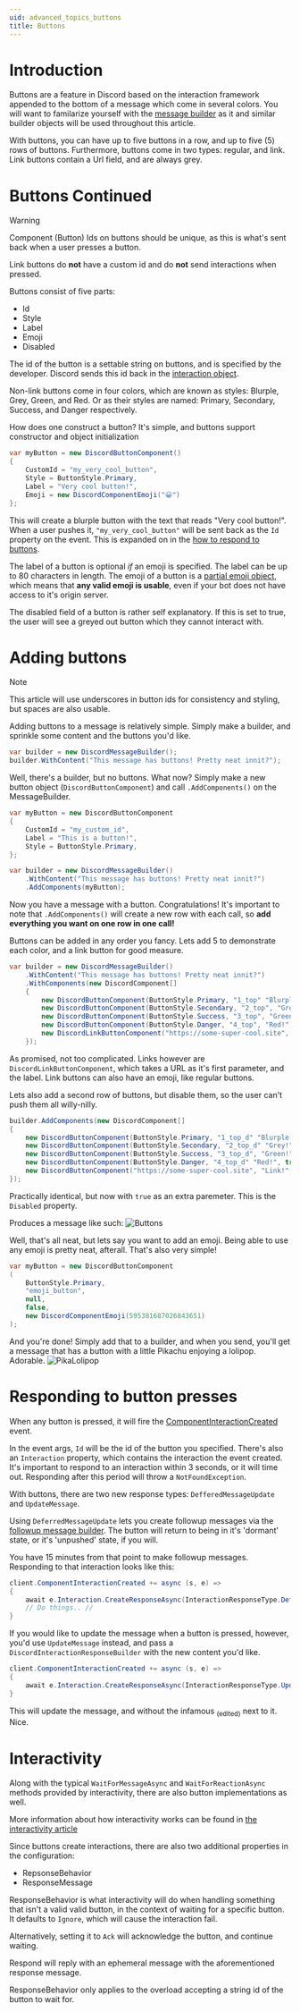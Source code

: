 ```yaml
---
uid: advanced_topics_buttons
title: Buttons
---
```


# Introduction
Buttons are a feature in Discord based on the interaction framework appended to the bottom of a message which come in several colors.
You will want to familarize yourself with the [message builder](xref:beyond_basics_messagebuilder) as it and similar builder objects will be used throughout this article.

With buttons, you can have up to five buttons in a row, and up to five (5) rows of buttons. 
Furthermore, buttons come in two types: regular, and link. Link buttons contain a Url field, and are always grey.

# Buttons Continued

> [!WARNING]
> Component (Button) Ids on buttons should be unique, as this is what's sent back when a user presses a button.
>
> Link buttons do **not** have a custom id and do **not** send interactions when pressed.

Buttons consist of five parts:
- Id
- Style
- Label
- Emoji
- Disabled

The id of the button is a settable string on buttons, and is specified by the developer. Discord sends this id back in the [interaction object](https://discord.dev/interactions/slash-commands#interaction).

Non-link buttons come in four colors, which are known as styles: Blurple, Grey, Green, and Red. Or as their styles are named: Primary, Secondary, Success, and Danger respectively.

How does one construct a button? It's simple, and buttons support constructor and object initialization
```cs
var myButton = new DiscordButtonComponent() 
{
    CustomId = "my_very_cool_button",
    Style = ButtonStyle.Primary,
    Label = "Very cool button!",
    Emoji = new DiscordComponentEmoji("😀")
};
```
This will create a blurple button with the text that reads "Very cool button!". When a user pushes it, `"my_very_cool_button"` will be sent back as the `Id` property on the event. This is expanded on in the [how to respond to buttons](#responding-to-button-presses).

The label of a button is optional *if* an emoji is specified. The label can be up to 80 characters in length. 
The emoji of a button is a [partial emoji object](https://discord.dev/interactions/message-components#component-object), which means that **any valid emoji is usable**, even if your bot does not have access to it's origin server.

The disabled field of a button is rather self explanatory. If this is set to true, the user will see a greyed out button which they cannot interact with. 

# Adding buttons
> [!NOTE]
> This article will use underscores in button ids for consistency and styling, but spaces are also usable.

Adding buttons to a message is relatively simple. Simply make a builder, and sprinkle some content and the buttons you'd like.

```cs
var builder = new DiscordMessageBuilder();
builder.WithContent("This message has buttons! Pretty neat innit?");
```

Well, there's a builder, but no buttons. What now? Simply make a new button object (`DiscordButtonComponent`) and call `.AddComponents()` on the MessageBuilder.

```cs
var myButton = new DiscordButtonComponent
{
    CustomId = "my_custom_id",
    Label = "This is a button!",
    Style = ButtonStyle.Primary,
};

var builder = new DiscordMessageBuilder()
    .WithContent("This message has buttons! Pretty neat innit?")
    .AddComponents(myButton);
```
Now you have a message with a button. Congratulations! It's important to note that `.AddComponents()` will create a new row with each call, so **add everything you want on one row in one call!**

Buttons can be added in any order you fancy. Lets add 5 to demonstrate each color, and a link button for good measure.

```cs
var builder = new DiscordMessageBuilder()
    .WithContent("This message has buttons! Pretty neat innit?")
    .WithComponents(new DiscordComponent[]
    {
        new DiscordButtonComponent(ButtonStyle.Primary, "1_top" "Blurple!"),
        new DiscordButtonComponent(ButtonStyle.Secondary, "2_top", "Grey!"),
        new DiscordButtonComponent(ButtonStyle.Success, "3_top", "Green!"),
        new DiscordButtonComponent(ButtonStyle.Danger, "4_top", "Red!"),
        new DiscordLinkButtonComponent("https://some-super-cool.site", "Link!")
    });
```
As promised, not too complicated. Links however are `DiscordLinkButtonComponent`, which takes a URL as it's first parameter, and the label. Link buttons can also have an emoji, like regular buttons.

Lets also add a second row of buttons, but disable them, so the user can't push them all willy-nilly.

```cs
builder.AddComponents(new DiscordComponent[] 
{
    new DiscordButtonComponent(ButtonStyle.Primary, "1_top_d" "Blurple!", true),
    new DiscordButtonComponent(ButtonStyle.Secondary, "2_top_d" "Grey!", true),
    new DiscordButtonComponent(ButtonStyle.Success, "3_top_d", "Green!", true),
    new DiscordButtonComponent(ButtonStyle.Danger, "4_top_d" "Red!", true),
    new DiscordButtonComponent("https://some-super-cool.site", "Link!", true)
});
```
Practically identical, but now with `true` as an extra paremeter. This is the `Disabled` property. 

Produces a message like such: ![Buttons](/images/advanced_topics_buttons_01.png)

Well, that's all neat, but lets say you want to add an emoji. Being able to use any emoji is pretty neat, afterall. That's also very simple!

```cs
var myButton = new DiscordButtonComponent
(
    ButtonStyle.Primary, 
    "emoji_button", 
    null, 
    false, 
    new DiscordComponentEmoji(595381687026843651)
);
```
And you're done! Simply add that to a builder, and when you send, you'll get a message that has a button with a little Pikachu enjoying a lolipop. Adorable. ![PikaLolipop](/images/advanced_topics_buttons_02.png)


# Responding to button presses

When any button is pressed, it will fire the [ComponentInteractionCreated](xref:DSharpPlus.DiscordClient#ComponentInteractionCreated) event.

In the event args, `Id` will be the id of the button you specified. There's also an `Interaction` property, which contains the interaction the event created. It's important to respond to an interaction within 3 seconds, or it will time out. Responding after this period will throw a `NotFoundException`.

With buttons, there are two new response types: `DefferedMessageUpdate` and `UpdateMessage`.

Using `DeferredMessageUpdate` lets you create followup messages via the [followup message builder](xref:DSharpPlus.Entities.DiscordFollowupMessageBuilder). The button will return to being in it's 'dormant' state, or it's 'unpushed' state, if you will. 

You have 15 minutes from that point to make followup messages. Responding to that interaction looks like this:

```cs
client.ComponentInteractionCreated += async (s, e) => 
{
    await e.Interaction.CreateResponseAsync(InteractionResponseType.DefferedMessageUpdate);
    // Do things.. //
}
```

If you would like to update the message when a button is pressed, however, you'd use `UpdateMessage` instead, and pass a `DiscordInteractionResponseBuilder` with the new content you'd like.

```cs
client.ComponentInteractionCreated += async (s, e) => 
{
    await e.Interaction.CreateResponseAsync(InteractionResponseType.UpdateMessage, new DiscordInteractionResponseBuilder().WithContent("No more buttons for you >:)"));
}
```
This will update the message, and without the infamous <sub>(edited)</sub> next to it. Nice.


# Interactivity
Along with the typical `WaitForMessageAsync` and `WaitForReactionAsync` methods provided by interactivity, there are also button implementations as well.

More information about how interactivity works can be found in [the interactivity article](xref:interactivity)

Since buttons create interactions, there are also two additional properties in the configuration:
- RepsonseBehavior
- ResponseMessage

ResponseBehavior is what interactivity will do when handling something that isn't a valid valid button, in the context of waiting for a specific button. It defaults to `Ignore`, which will cause the interaction fail.

Alternatively, setting it to `Ack` will acknowledge the button, and continue waiting. 

Respond will reply with an ephemeral message with the aforementioned response message. 

ResponseBehavior only applies to the overload accepting a string id of the button to wait for.
